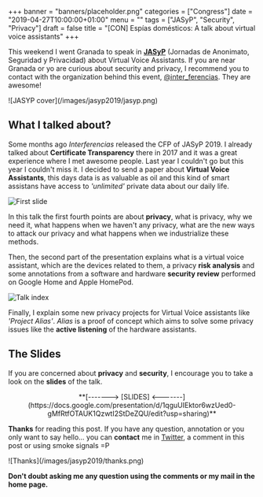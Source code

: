 +++
banner = "banners/placeholder.png"
categories = ["Congress"]
date = "2019-04-27T10:00:00+01:00"
menu = ""
tags = ["JASyP", "Security", "Privacy"]
draft = false
title = "[CON] Espías domésticos: A talk about virtual voice assistants"
+++

This weekend I went Granada to speak in **[JASyP](https://interferencias.tech/jasyp/)** (Jornadas de Anonimato, Seguridad y Privacidad) about Virtual Voice Assistants. If you are near Granada or yo are curious about security and privacy, I recommend you to contact with the organization behind this event, [@inter_ferencias](https://twitter.com/Inter_ferencias). They are awesome!

<span class="all-width-container">
  ![JASYP cover](/images/jasyp2019/jasyp.png)
</span>

## What I talked about?

Some months ago *Interferencias* released the CFP of JASyP 2019. I already talked about **Certificate Transparency** there in 2017 and it was a great experience where I met awesome people. Last year I couldn't go but this year I couldn't miss it. I decided to send a paper about **Virtual Voice Assistants**, this days data is as valuable as oil and this kind of smart assistans have access to *'unlimited'* private data about our daily life.

![First slide](/images/jasyp2019/cover.jpg)

In this talk the first fourth points are about **privacy**, what is privacy, why we need it, what happens when we haven't any privacy, what are the new ways to attack our privacy and what happens when we industrialize these methods.

Then, the second part of the presentation explains what is a virtual voice assistant, which are the devices related to them, a privacy **risk analysis** and some annotations from a software and hardware **security review** performed on Google Home and Apple HomePod.

![Talk index](/images/jasyp2019/index.png)

Finally, I explain some new privacy projects for Virtual Voice assistants like *'Project Alias'*. *Alias* is a proof of concept which aims to solve some privacy issues like the **active listening** of the hardware assistants.

## The Slides

If you are concerned about **privacy** and **security**, I encourage you to take a look on the **slides** of the talk.

<center>**[-------> [SLIDES] <-------](https://docs.google.com/presentation/d/1qguUIEktor6wzUed0-gMfRtfOTAUK1QzwtI2StDeZQU/edit?usp=sharing)**</center>

**Thanks** for reading this post. If you have any question, annotation or you only want to say hello... you can **contact** me in [Twitter](https://twitter.com/coke727), a comment in this post or using smoke signals =P

<span class="all-width-container">
![Thanks](/images/jasyp2019/thanks.png)
</span>

**Don't doubt asking me any question using the comments or my mail in the home page.**
